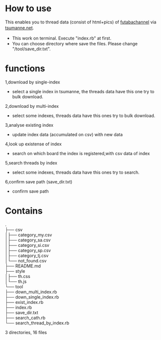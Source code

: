 # How to use
This enables you to thread data (consist of html+pics) of [futabachannel](https://www.2chan.net/) via [tsumanne.net](https://tsumanne.net/).　　
- This work on terminal. Execute "index.rb" at first.　　
- You can choose directory where save the files. Please change "/tool/save_dir.txt".
# functions
1,download by single-index  
- select a single index in tsumanne, the threads data have this one try to bulk download.  

2,download by multi-index  
- select some indexes, threads data have this ones try to bulk download.  

3,analyse existing index  
- update index data (accumulated on csv) with new data  

4,look up existense of index  
- search on which board the index is registered,with csv data of index  

5,search threads by index  
- select some indexes, threads data have this ones try to search.  

6,confirm save path (save_dir.txt)
- confirm save path
# Contains
.  
├── csv  
│├── category_my.csv  
│├── category_sa.csv  
│├── category_si.csv  
│├── category_sp.csv  
│├── category_tj.csv  
│└── not_found.csv  
├── README.md  
├── style  
│├── th.css  
│└── th.js  
└── tool  
 ├── down_multi_index.rb  
 ├── down_single_index.rb  
 ├── exist_index.rb  
 ├── index.rb  
 ├── save_dir.txt  
 ├── search_cath.rb  
 └── search_thread_by_index.rb  
  
3 directories, 16 files
